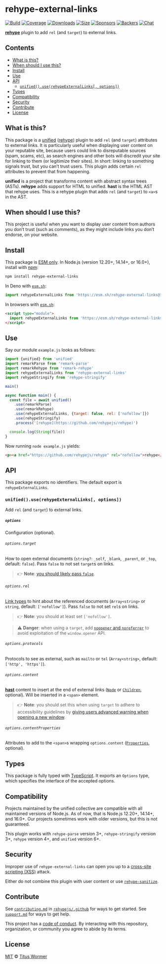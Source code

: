 # rehype-external-links

[![Build][build-badge]][build]
[![Coverage][coverage-badge]][coverage]
[![Downloads][downloads-badge]][downloads]
[![Size][size-badge]][size]
[![Sponsors][sponsors-badge]][collective]
[![Backers][backers-badge]][collective]
[![Chat][chat-badge]][chat]

**[rehype][]** plugin to add `rel` (and `target`) to external links.

## Contents

*   [What is this?](#what-is-this)
*   [When should I use this?](#when-should-i-use-this)
*   [Install](#install)
*   [Use](#use)
*   [API](#api)
    *   [`unified().use(rehypeExternalLinks[, options])`](#unifieduserehypeexternallinks-options)
*   [Types](#types)
*   [Compatibility](#compatibility)
*   [Security](#security)
*   [Contribute](#contribute)
*   [License](#license)

## What is this?

This package is a [unified][] ([rehype][]) plugin to add `rel` (and `target`)
attributes to external links.
It is particularly useful when displaying user content on your reputable site,
because users could link to disreputable sources (spam, scams, etc), as search
engines and other bots will discredit your site for linking to them (or
legitimize their sites).
In short: linking to something signals trust, but you can’t trust users.
This plugin adds certain `rel` attributes to prevent that from happening.

**unified** is a project that transforms content with abstract syntax trees
(ASTs).
**rehype** adds support for HTML to unified.
**hast** is the HTML AST that rehype uses.
This is a rehype plugin that adds `rel` (and `target`) to `<a>`s in the AST.

## When should I use this?

This project is useful when you want to display user content from authors you
don’t trust (such as comments), as they might include links you don’t endorse,
on your website.

## Install

This package is [ESM only](https://gist.github.com/sindresorhus/a39789f98801d908bbc7ff3ecc99d99c).
In Node.js (version 12.20+, 14.14+, or 16.0+), install with [npm][]:

```sh
npm install rehype-external-links
```

In Deno with [`esm.sh`][esmsh]:

```js
import rehypeExternalLinks from 'https://esm.sh/rehype-external-links@1'
```

In browsers with [`esm.sh`][esmsh]:

```html
<script type="module">
  import rehypeExternalLinks from 'https://esm.sh/rehype-external-links@1?bundle'
</script>
```

## Use

Say our module `example.js` looks as follows:

```js
import {unified} from 'unified'
import remarkParse from 'remark-parse'
import remarkRehype from 'remark-rehype'
import rehypeExternalLinks from 'rehype-external-links'
import rehypeStringify from 'rehype-stringify'

main()

async function main() {
  const file = await unified()
    .use(remarkParse)
    .use(remarkRehype)
    .use(rehypeExternalLinks, {target: false, rel: ['nofollow']})
    .use(rehypeStringify)
    .process('[rehype](https://github.com/rehypejs/rehype)')

  console.log(String(file))
}
```

Now running `node example.js` yields:

```html
<p><a href="https://github.com/rehypejs/rehype" rel="nofollow">rehype</a></p>
```

## API

This package exports no identifiers.
The default export is `rehypeExternalLinks`.

### `unified().use(rehypeExternalLinks[, options])`

Add `rel` (and `target`) to external links.

##### `options`

Configuration (optional).

###### `options.target`

How to open external documents (`string?`: `_self`, `_blank`, `_parent`,
or `_top`, default: `false`).
Pass `false` to not set `target`s on links.

> 👉 **Note**: [you should likely pass `false`][css-tricks].

###### `options.rel`

[Link types][mdn-rel] to hint about the referenced documents (`Array<string>`
or `string`, default: `['nofollow']`).
Pass `false` to not set `rel`s on links.

> 👉 **Note**: you should at least set `['nofollow']`.

> ⚠️ **Danger**: when using a `target`, add [`noopener` and `noreferrer`][mdn-a]
> to avoid exploitation of the `window.opener` API.

###### `options.protocols`

Protocols to see as external, such as `mailto` or `tel` (`Array<string>`,
default: `['http', 'https']`).

###### `options.content`

**[hast][]** content to insert at the end of external links ([`Node`][node] or
[`Children`][children], optional).
Will be inserted in a `<span>` element.

> 👉 **Note**: you should set this when using `target` to adhere to
> accessibility guidelines by [giving users advanced warning when opening a new
> window][g201].

###### `options.contentProperties`

Attributes to add to the `<span>`s wrapping `options.content`
([`Properties`][properties], optional).

## Types

This package is fully typed with [TypeScript][].
It exports an `Options` type, which specifies the interface of the accepted
options.

## Compatibility

Projects maintained by the unified collective are compatible with all maintained
versions of Node.js.
As of now, that is Node.js 12.20+, 14.14+, and 16.0+.
Our projects sometimes work with older versions, but this is not guaranteed.

This plugin works with `rehype-parse` version 3+, `rehype-stringify` version 3+,
`rehype` version 4+, and `unified` version 6+.

## Security

Improper use of `rehype-external-links` can open you up to a
[cross-site scripting (XSS)][xss] attack.

Either do not combine this plugin with user content or use
[`rehype-sanitize`][rehype-sanitize].

## Contribute

See [`contributing.md`][contributing] in [`rehypejs/.github`][health] for ways
to get started.
See [`support.md`][support] for ways to get help.

This project has a [code of conduct][coc].
By interacting with this repository, organization, or community you agree to
abide by its terms.

## License

[MIT][license] © [Titus Wormer][author]

<!-- Definitions -->

[build-badge]: https://github.com/rehypejs/rehype-external-links/workflows/main/badge.svg

[build]: https://github.com/rehypejs/rehype-external-links/actions

[coverage-badge]: https://img.shields.io/codecov/c/github/rehypejs/rehype-external-links.svg

[coverage]: https://codecov.io/github/rehypejs/rehype-external-links

[downloads-badge]: https://img.shields.io/npm/dm/rehype-external-links.svg

[downloads]: https://www.npmjs.com/package/rehype-external-links

[size-badge]: https://img.shields.io/bundlephobia/minzip/rehype-external-links.svg

[size]: https://bundlephobia.com/result?p=rehype-external-links

[sponsors-badge]: https://opencollective.com/unified/sponsors/badge.svg

[backers-badge]: https://opencollective.com/unified/backers/badge.svg

[collective]: https://opencollective.com/unified

[chat-badge]: https://img.shields.io/badge/chat-discussions-success.svg

[chat]: https://github.com/rehypejs/rehype/discussions

[npm]: https://docs.npmjs.com/cli/install

[esmsh]: https://esm.sh

[health]: https://github.com/rehypejs/.github

[contributing]: https://github.com/rehypejs/.github/blob/HEAD/contributing.md

[support]: https://github.com/rehypejs/.github/blob/HEAD/support.md

[coc]: https://github.com/rehypejs/.github/blob/HEAD/code-of-conduct.md

[license]: license

[author]: https://wooorm.com

[typescript]: https://www.typescriptlang.org

[unified]: https://github.com/unifiedjs/unified

[rehype]: https://github.com/rehypejs/rehype

[xss]: https://en.wikipedia.org/wiki/Cross-site_scripting

[rehype-sanitize]: https://github.com/rehypejs/rehype-sanitize

[mdn-rel]: https://developer.mozilla.org/en-US/docs/Web/HTML/Link_types

[mdn-a]: https://developer.mozilla.org/en/docs/Web/HTML/Element/a

[hast]: https://github.com/syntax-tree/hast

[properties]: https://github.com/syntax-tree/hast#properties

[node]: https://github.com/syntax-tree/hast#nodes

[children]: https://github.com/syntax-tree/unist#child

[g201]: https://www.w3.org/WAI/WCAG21/Techniques/general/G201

[css-tricks]: https://css-tricks.com/use-target_blank/
